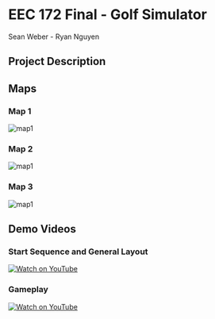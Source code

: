 # EEC 172 Final - Golf Simulator

Sean Weber - Ryan Nguyen
## Project Description

## Maps
### Map 1
![map1](./IMG_6365.png)
### Map 2
![map1](./IMG_6366.png)
### Map 3
![map1](./IMG_6368.png)
## Demo Videos
### Start Sequence and General Layout
[![Watch on YouTube](https://img.youtube.com/vi/dNdLlvfLy9k/0.jpg)](https://youtube.com/shorts/dNdLlvfLy9k)

### Gameplay
[![Watch on YouTube](https://img.youtube.com/vi/Q7B1dx4AepA/0.jpg)](https://youtube.com/shorts/Q7B1dx4AepA)





